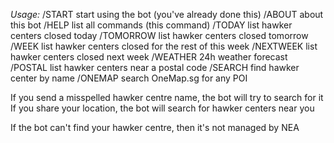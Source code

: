 *Usage:*
/START start using the bot (you've already done this)
/ABOUT about this bot
/HELP list all commands (this command)
/TODAY list hawker centers closed today
/TOMORROW list hawker centers closed tomorrow
/WEEK list hawker centers closed for the rest of this week
/NEXTWEEK list hawker centers closed next week
/WEATHER 24h weather forecast
/POSTAL <postalcode> list hawker centers near a postal code
/SEARCH <query> find hawker center by name
/ONEMAP <query> search OneMap.sg for any POI

If you send a misspelled hawker centre name, the bot will try to search for it
If you share your location, the bot will search for hawker centers near you

If the bot can't find your hawker centre, then it's not managed by NEA
